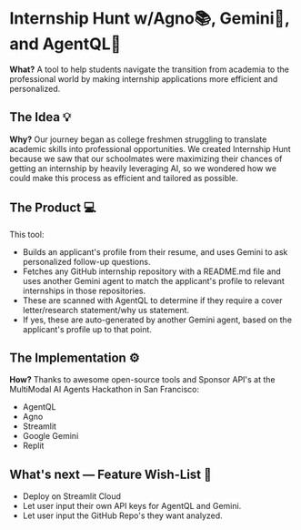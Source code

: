 # Internship Hunt w/Agno📚, Gemini🧠, and AgentQL🦾

**What?** A tool to help students navigate the transition from academia to the professional world by making internship applications more efficient and personalized.

## The Idea 💡
**Why?** Our journey began as college freshmen struggling to translate academic skills into professional opportunities. We created Internship Hunt because we saw that our schoolmates were maximizing their chances of getting an internship by heavily leveraging AI, so we wondered how we could make this process as efficient and tailored as possible.

## The Product 💻
This tool: 

- Builds an applicant's profile from their resume, and uses Gemini to ask personalized follow-up questions.
- Fetches any GitHub internship repository with a README.md file and uses another Gemini agent to match the applicant's profile to relevant internships in those repositories.
- These are scanned with AgentQL to determine if they require a cover letter/research statement/why us statement.
- If yes, these are auto-generated by another Gemini agent, based on the applicant's profile up to that point.

## The Implementation ⚙️
**How?** Thanks to awesome open-source tools and Sponsor API's at the MultiModal AI Agents Hackathon in San Francisco: 

- AgentQL
- Agno
- Streamlit
- Google Gemini
- Replit

## What's next — Feature Wish-List 🎅

- Deploy on Streamlit Cloud
- Let user input their own API keys for AgentQL and Gemini.
- Let user input the GitHub Repo's they want analyzed.
  


